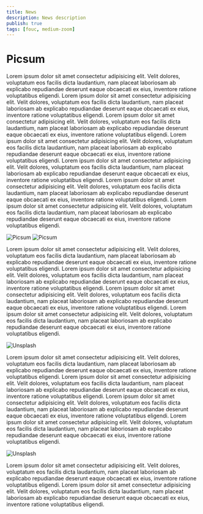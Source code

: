 ```yaml
---
title: News
description: News description
publish: true
tags: [fouc, medium-zoom]
---
```


# Picsum

Lorem ipsum dolor sit amet consectetur adipisicing elit. Velit dolores, voluptatum eos facilis dicta laudantium, nam placeat laboriosam ab explicabo repudiandae deserunt eaque obcaecati ex eius, inventore ratione voluptatibus eligendi.
Lorem ipsum dolor sit amet consectetur adipisicing elit. Velit dolores, voluptatum eos facilis dicta laudantium, nam placeat laboriosam ab explicabo repudiandae deserunt eaque obcaecati ex eius, inventore ratione voluptatibus eligendi.
Lorem ipsum dolor sit amet consectetur adipisicing elit. Velit dolores, voluptatum eos facilis dicta laudantium, nam placeat laboriosam ab explicabo repudiandae deserunt eaque obcaecati ex eius, inventore ratione voluptatibus eligendi.
Lorem ipsum dolor sit amet consectetur adipisicing elit. Velit dolores, voluptatum eos facilis dicta laudantium, nam placeat laboriosam ab explicabo repudiandae deserunt eaque obcaecati ex eius, inventore ratione voluptatibus eligendi.
Lorem ipsum dolor sit amet consectetur adipisicing elit. Velit dolores, voluptatum eos facilis dicta laudantium, nam placeat laboriosam ab explicabo repudiandae deserunt eaque obcaecati ex eius, inventore ratione voluptatibus eligendi.
Lorem ipsum dolor sit amet consectetur adipisicing elit. Velit dolores, voluptatum eos facilis dicta laudantium, nam placeat laboriosam ab explicabo repudiandae deserunt eaque obcaecati ex eius, inventore ratione voluptatibus eligendi.
Lorem ipsum dolor sit amet consectetur adipisicing elit. Velit dolores, voluptatum eos facilis dicta laudantium, nam placeat laboriosam ab explicabo repudiandae deserunt eaque obcaecati ex eius, inventore ratione voluptatibus eligendi.

![Picsum](https://picsum.photos/500)
![Picsum](https://picsum.photos/500)

Lorem ipsum dolor sit amet consectetur adipisicing elit. Velit dolores, voluptatum eos facilis dicta laudantium, nam placeat laboriosam ab explicabo repudiandae deserunt eaque obcaecati ex eius, inventore ratione voluptatibus eligendi.
Lorem ipsum dolor sit amet consectetur adipisicing elit. Velit dolores, voluptatum eos facilis dicta laudantium, nam placeat laboriosam ab explicabo repudiandae deserunt eaque obcaecati ex eius, inventore ratione voluptatibus eligendi.
Lorem ipsum dolor sit amet consectetur adipisicing elit. Velit dolores, voluptatum eos facilis dicta laudantium, nam placeat laboriosam ab explicabo repudiandae deserunt eaque obcaecati ex eius, inventore ratione voluptatibus eligendi.
Lorem ipsum dolor sit amet consectetur adipisicing elit. Velit dolores, voluptatum eos facilis dicta laudantium, nam placeat laboriosam ab explicabo repudiandae deserunt eaque obcaecati ex eius, inventore ratione voluptatibus eligendi.

![Unsplash](https://source.unsplash.com/random)

Lorem ipsum dolor sit amet consectetur adipisicing elit. Velit dolores, voluptatum eos facilis dicta laudantium, nam placeat laboriosam ab explicabo repudiandae deserunt eaque obcaecati ex eius, inventore ratione voluptatibus eligendi.
Lorem ipsum dolor sit amet consectetur adipisicing elit. Velit dolores, voluptatum eos facilis dicta laudantium, nam placeat laboriosam ab explicabo repudiandae deserunt eaque obcaecati ex eius, inventore ratione voluptatibus eligendi.
Lorem ipsum dolor sit amet consectetur adipisicing elit. Velit dolores, voluptatum eos facilis dicta laudantium, nam placeat laboriosam ab explicabo repudiandae deserunt eaque obcaecati ex eius, inventore ratione voluptatibus eligendi.
Lorem ipsum dolor sit amet consectetur adipisicing elit. Velit dolores, voluptatum eos facilis dicta laudantium, nam placeat laboriosam ab explicabo repudiandae deserunt eaque obcaecati ex eius, inventore ratione voluptatibus eligendi.

![Unsplash](https://source.unsplash.com/random)

Lorem ipsum dolor sit amet consectetur adipisicing elit. Velit dolores, voluptatum eos facilis dicta laudantium, nam placeat laboriosam ab explicabo repudiandae deserunt eaque obcaecati ex eius, inventore ratione voluptatibus eligendi.
Lorem ipsum dolor sit amet consectetur adipisicing elit. Velit dolores, voluptatum eos facilis dicta laudantium, nam placeat laboriosam ab explicabo repudiandae deserunt eaque obcaecati ex eius, inventore ratione voluptatibus eligendi.

